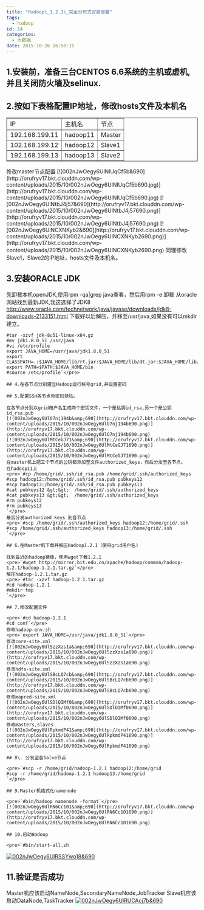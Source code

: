 ```yaml
---
title: "Hadoop\_1.2.1\_完全分布式安装部署"
tags:
  - hadoop
id: 14
categories:
  - 大数据
date: 2015-10-26 16:50:15
---
```


## 1.安装前，准备三台CENTOS 6.6系统的主机或虚机,并且关闭防火墙及selinux.

## 2.按如下表格配置IP地址，修改hosts文件及本机名

<div>
<table border="1" cellspacing="1" cellpadding="1">
<tbody>
<tr>
<td>IP</td>
<td>主机名</td>
<td>节点</td>
</tr>
<tr>
<td>192.168.199.11</td>
<td>hadoop11</td>
<td>Master</td>
</tr>
<tr>
<td>102.168.199.12</td>
<td>hadoop12</td>
<td>Slave1</td>
</tr>
<tr>
<td>192.168.199.13</td>
<td>hadoop13</td>
<td>Slave2</td>
</tr>
</tbody>
</table>
</div>
修改master节点配置
[![002nJwOegy6UlNlUqCf5b&amp;690](http://orufryv17.bkt.clouddn.com/wp-content/uploads/2015/10/002nJwOegy6UlNlUqCf5b690.jpg)](http://orufryv17.bkt.clouddn.com/wp-content/uploads/2015/10/002nJwOegy6UlNlUqCf5b690.jpg)
[![002nJwOegy6UlNtbJ4j57&amp;690](http://orufryv17.bkt.clouddn.com/wp-content/uploads/2015/10/002nJwOegy6UlNtbJ4j57690.png)](http://orufryv17.bkt.clouddn.com/wp-content/uploads/2015/10/002nJwOegy6UlNtbJ4j57690.png)
[![002nJwOegy6UlNCXNKyb2&amp;690](http://orufryv17.bkt.clouddn.com/wp-content/uploads/2015/10/002nJwOegy6UlNCXNKyb2690.png)](http://orufryv17.bkt.clouddn.com/wp-content/uploads/2015/10/002nJwOegy6UlNCXNKyb2690.png)
同理修改Slave1，Slave2的IP地址，hosts文件及本机名。

## 3.安装ORACLE JDK

先卸载本机openJDK,使用rpm -qa|grep java查看，然后用rpm -e 卸载
从oracle网站找到最新JDK,我这选择了JDK8
http://www.oracle.com/technetwork/java/javase/downloads/jdk8-downloads-2133151.html
下载好以后解压，并移至/usr/java,如果没有可以mkdir 建立。

    #tar -xzvf jdk-8u51-linux-x64.gz
    #mv jdk1.8.0_51 /usr/java
    #vi /etc/profile
    export JAVA_HOME=/usr/java/jdk1.8.0_51
    export CLASSPATH=.:$JAVA_HOME/lib/rt.jar:$JAVA_HOME/lib/dt.jar:$JAVA_HOME/lib/tools.jar
    export PATH=$PATH:$JAVA_HOME/bin
    #source /etc/profile`</pre>

    ## 4.在各节点分别建立Hadoop运行帐号grid,并设置密码

    ## 5.配置SSH各节点免密码登陆。

    在各节点分别以grid用户名生成两个密钥文件，一个是私钥id_rsa,另一个是公钥id_rsa.pub
    [![002nJwOegy6UlO7nj194b&amp;690](http://orufryv17.bkt.clouddn.com/wp-content/uploads/2015/10/002nJwOegy6UlO7nj194b690.png)](http://orufryv17.bkt.clouddn.com/wp-content/uploads/2015/10/002nJwOegy6UlO7nj194b690.png)
    [![002nJwOegy6UlMtCeGJ71&amp;690](http://orufryv17.bkt.clouddn.com/wp-content/uploads/2015/10/002nJwOegy6UlMtCeGJ71690.png)](http://orufryv17.bkt.clouddn.com/wp-content/uploads/2015/10/002nJwOegy6UlMtCeGJ71690.png)
    在master机上把三个节点的公钥都添加至文件authorized_keys，然后分发至各节点。
    在hadoop11上
    <pre>`#cp /home/grid/.ssh/id_rsa.pub /home/grid/.ssh/authorized_keys
    #scp hadoop12:/home/grid/.ssh/id_rsa.pub pubkeys12
    #scp hadoop13:/home/grid/.ssh/id_rsa.pub pubkeys13
    #cat pubkeys12 &gt;&gt;  /home/grid/.ssh/authorized_keys
    #cat pubkeys13 &gt;&gt;  /home/grid/.ssh/authorized_keys
    #rm pubkeys12
    #rm pubkeys13
    `</pre>
    最后分发authorized_keys 到各节点
    <pre>`#scp /home/grid/.ssh/authorized_keys hadoop12:/home/grid/.ssh
    #scp /home/grid/.ssh/authorized_keys hadoop13:/home/grid/.ssh
    `</pre>

    ## 6.在Master机下载并解压Hadoop1.2.1（使用grid用户名)

    找到最近的hadoop镜像，使用wget下载1.2.1
    <pre>`#wget http://mirror.bit.edu.cn/apache/hadoop/common/hadoop-1.2.1/hadoop-1.2.1.tar.gz`</pre>
    解压hadoop-1.2.1.tar.gz
    <pre>`#tar -xzvf hadoop-1.2.1.tar.gz
    #cd hadoop-1.2.1
    #mkdir tmp
    `</pre>

    ## 7.修改配置文件

    <pre>`#cd hadoop-1.2.1
    #cd conf`</pre>
    修改hadoop-env.sh
    <pre>`export JAVA_HOME=/usr/java/jdk1.8.0_51`</pre>
    修改core-site.xml
    [![002nJwOegy6UlSzzXzs1a&amp;690](http://orufryv17.bkt.clouddn.com/wp-content/uploads/2015/10/002nJwOegy6UlSzzXzs1a690.png)](http://orufryv17.bkt.clouddn.com/wp-content/uploads/2015/10/002nJwOegy6UlSzzXzs1a690.png)
    修改hdfs-site.xml
    [![002nJwOegy6UlSBcLQ7cb&amp;690](http://orufryv17.bkt.clouddn.com/wp-content/uploads/2015/10/002nJwOegy6UlSBcLQ7cb690.png)](http://orufryv17.bkt.clouddn.com/wp-content/uploads/2015/10/002nJwOegy6UlSBcLQ7cb690.png)
    修改mapred-site.xml
    [![002nJwOegy6UlSDlQIMf0&amp;690](http://orufryv17.bkt.clouddn.com/wp-content/uploads/2015/10/002nJwOegy6UlSDlQIMf0690.png)](http://orufryv17.bkt.clouddn.com/wp-content/uploads/2015/10/002nJwOegy6UlSDlQIMf0690.png)
    修改masters,slaves
    [![002nJwOegy6UlRpkmdP41&amp;690](http://orufryv17.bkt.clouddn.com/wp-content/uploads/2015/10/002nJwOegy6UlRpkmdP41690.png)](http://orufryv17.bkt.clouddn.com/wp-content/uploads/2015/10/002nJwOegy6UlRpkmdP41690.png)

    ## 8\. 分发至各Salve节点

    <pre>`#scp -r /home/grid/hadoop-1.2.1 hadoop12:/home/grid
    #scp -r /home/grid/hadoop-1.2.1 hadoop13:/home/grid
    `</pre>

    ## 9.Master机格式化namenode

    <pre>`#bin/hadoop namenode -format`</pre>
    [![002nJwOegy6UlRN6Cc101&amp;690](http://orufryv17.bkt.clouddn.com/wp-content/uploads/2015/10/002nJwOegy6UlRN6Cc101690.png)](http://orufryv17.bkt.clouddn.com/wp-content/uploads/2015/10/002nJwOegy6UlRN6Cc101690.png)

    ## 10.启动Hadoop

    <pre>`#bin/start-all.sh

[![002nJwOegy6UlRSSYwo18&amp;690](http://orufryv17.bkt.clouddn.com/wp-content/uploads/2015/10/002nJwOegy6UlRSSYwo18690.png)](http://orufryv17.bkt.clouddn.com/wp-content/uploads/2015/10/002nJwOegy6UlRSSYwo18690.png)

## 11.验证是否成功

Master机应该启动NameNode,SecondaryNameNode,JobTracker
Slave机应该启动DataNode,TaskTracker
[![002nJwOegy6UlRUCAcj7b&amp;690](http://orufryv17.bkt.clouddn.com/wp-content/uploads/2015/10/002nJwOegy6UlRUCAcj7b690.png)](http://orufryv17.bkt.clouddn.com/wp-content/uploads/2015/10/002nJwOegy6UlRUCAcj7b690.png)